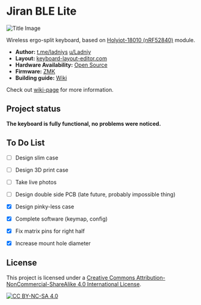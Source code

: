 # Jiran BLE Lite

![Title Image](https://i.imgur.com/9t2MPb4.png)

Wireless ergo-split keyboard, based on [Holyiot-18010 (nRF52840)](http://www.holyiot.com/tp/2019042516322180424.pdf) module.

* __Author:__ [t.me/ladniys](https://t.me/ladniys) [u/Ladniy](https://reddit.com/u/Ladniy)
* __Layout:__ [keyboard-layout-editor.com](http://www.keyboard-layout-editor.com/#/gists/0e1e37be1416db32917622ca0f6ad490)
* __Hardware Availability:__ [Open Source](https://github.com/Ladniy/jiran-ble-lite/releases/tag/v1.1.1)
* __Firmware:__ [ZMK](https://github.com/Ladniy/jiran-ble-lite/wiki/Firmware)
* __Building guide:__ [Wiki](https://github.com/Ladniy/jiran-ble-lite/wiki/Build-Guide)

Check out [wiki-page](https://github.com/Ladniy/jiran-ble-lite/wiki) for more information.

## Project status

**The keyboard is fully functional, no problems were noticed.**

## To Do List

- [ ] Design slim case

- [ ] Design 3D print case

- [ ] Take live photos

- [ ] Design double side PCB (late future, probably impossible thing)

- [x] Design pinky-less case

- [x] Complete software (keymap, config)

- [x] Fix matrix pins for right half

- [x] Increase mount hole diameter

## License

This project is licensed under a
[Creative Commons Attribution-NonCommercial-ShareAlike 4.0 International License][cc-by-nc-sa].

[![CC BY-NC-SA 4.0][cc-by-nc-sa-image]][cc-by-nc-sa]

[cc-by-nc-sa]: http://creativecommons.org/licenses/by-nc-sa/4.0/
[cc-by-nc-sa-image]: https://licensebuttons.net/l/by-nc-sa/4.0/88x31.png
[cc-by-nc-sa-shield]: https://img.shields.io/badge/License-CC%20BY--NC--SA%204.0-lightgrey.svg